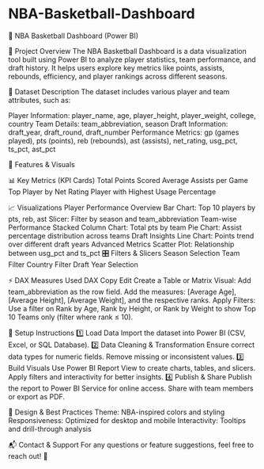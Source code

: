 # NBA-Basketball-Dashboard

📌 NBA Basketball Dashboard (Power BI)

🏀 Project Overview
The NBA Basketball Dashboard is a data visualization tool built using Power BI to analyze player statistics, team performance, and draft history. It helps users explore key metrics like points, assists, rebounds, efficiency, and player rankings across different seasons.

📂 Dataset Description
The dataset includes various player and team attributes, such as:

Player Information: player_name, age, player_height, player_weight, college, country
Team Details: team_abbreviation, season
Draft Information: draft_year, draft_round, draft_number
Performance Metrics: gp (games played), pts (points), reb (rebounds), ast (assists), net_rating, usg_pct, ts_pct, ast_pct

🚀 Features & Visuals

📊 Key Metrics (KPI Cards)
Total Points Scored
Average Assists per Game
Top Player by Net Rating
Player with Highest Usage Percentage

📈 Visualizations
Player Performance Overview
Bar Chart: Top 10 players by pts, reb, ast
Slicer: Filter by season and team_abbreviation
Team-wise Performance
Stacked Column Chart: Total pts by team
Pie Chart: Assist percentage distribution across teams
Draft Insights
Line Chart: Points trend over different draft years
Advanced Metrics
Scatter Plot: Relationship between usg_pct and ts_pct
🎛 Filters & Slicers
Season Selection
Team Filter
Country Filter
Draft Year Selection

⚡ DAX Measures Used
DAX
Copy
Edit
Create a Table or Matrix Visual:
Add team_abbreviation as the row field.
Add the measures: [Average Age], [Average Height], [Average Weight], and the respective ranks.
Apply Filters:
Use a filter on Rank by Age, Rank by Height, or Rank by Weight to show Top 10 Teams only (filter where rank ≤ 10).

📌 Setup Instructions
1️⃣ Load Data
Import the dataset into Power BI (CSV, Excel, or SQL Database).
2️⃣ Data Cleaning & Transformation
Ensure correct data types for numeric fields.
Remove missing or inconsistent values.
3️⃣ Build Visuals
Use Power BI Report View to create charts, tables, and slicers.
Apply filters and interactivity for better insights.
4️⃣ Publish & Share
Publish the report to Power BI Service for online access.
Share with team members or export as PDF.

🎨 Design & Best Practices
Theme: NBA-inspired colors and styling
Responsiveness: Optimized for desktop and mobile
Interactivity: Tooltips and drill-through analysis

📬 Contact & Support
For any questions or feature suggestions, feel free to reach out! 🚀
